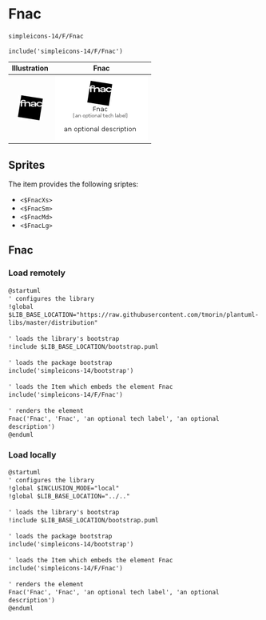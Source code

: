 # Fnac


```text
simpleicons-14/F/Fnac
```

```text
include('simpleicons-14/F/Fnac')
```



| Illustration | Fnac |
| :---: | :---: |
| ![illustration for Illustration](../../simpleicons-14/F/Fnac.png) | ![illustration for Fnac](../../simpleicons-14/F/Fnac.Local.png) |



## Sprites
The item provides the following sriptes:

- `<$FnacXs>`
- `<$FnacSm>`
- `<$FnacMd>`
- `<$FnacLg>`





## Fnac

### Load remotely
```plantuml
@startuml
' configures the library
!global $LIB_BASE_LOCATION="https://raw.githubusercontent.com/tmorin/plantuml-libs/master/distribution"

' loads the library's bootstrap
!include $LIB_BASE_LOCATION/bootstrap.puml

' loads the package bootstrap
include('simpleicons-14/bootstrap')

' loads the Item which embeds the element Fnac
include('simpleicons-14/F/Fnac')

' renders the element
Fnac('Fnac', 'Fnac', 'an optional tech label', 'an optional description')
@enduml
```

### Load locally
```plantuml
@startuml
' configures the library
!global $INCLUSION_MODE="local"
!global $LIB_BASE_LOCATION="../.."

' loads the library's bootstrap
!include $LIB_BASE_LOCATION/bootstrap.puml

' loads the package bootstrap
include('simpleicons-14/bootstrap')

' loads the Item which embeds the element Fnac
include('simpleicons-14/F/Fnac')

' renders the element
Fnac('Fnac', 'Fnac', 'an optional tech label', 'an optional description')
@enduml
```

